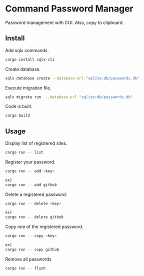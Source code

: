 <h1>Command Password Manager</h1>
Password management with CUI.
Also, copy to clipboard.

## Install

Add sqlx commands.
```bash
cargo install sqlx-cli
```

Create database.
```bash
sqlx database create --database-url "sqlite:db/passwords.db"
```

Execute migration file.
```bash
sqlx migrate run  --database-url "sqlite:db/passwords.db"
```

Code is built.
```bash
cargo build
```

## Usage
Display list of registered sites.
```bash
cargo run -- list
```

Register your password.
```bash
cargo run -- add <key>

ex)
cargo run -- add github
```

Delete a registered password.
```bash
cargo run -- delete <key>

ex)
cargo run -- delete github
```

Copy one of the registered password.
```bash
cargo run -- copy <key>

ex)
cargo run -- copy github
```

Remove all passwords
```bash
cargo run -- flush
```
